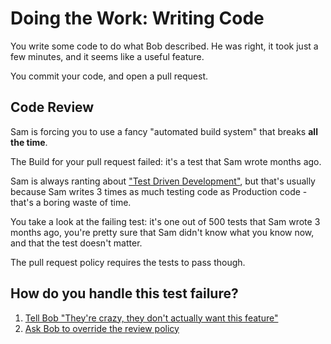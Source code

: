 # Doing the Work: Writing Code

You write some code to do what Bob described. He was right, it took just a few minutes, and it seems like a useful
feature.

You commit your code, and open a pull request.

## Code Review

Sam is forcing you to use a fancy "automated build system" that breaks **all the time**.

The Build for your pull request failed: it's a test that Sam wrote months ago.

Sam is always ranting about ["Test Driven Development"](../reference/tdd.md), but that's usually because Sam writes 3
times as much testing code as Production code - that's a boring waste of time.

You take a look at the failing test: it's one out of 500 tests that Sam wrote 3 months ago, you're pretty sure that Sam
didn't know what you know now, and that the test doesn't matter.

The pull request policy requires the tests to pass though.

## How do you handle this test failure?

1. [Tell Bob "They're crazy, they don't actually want this feature"](./bad_feature.md)
2. [Ask Bob to override the review policy](./policy_override.md)
